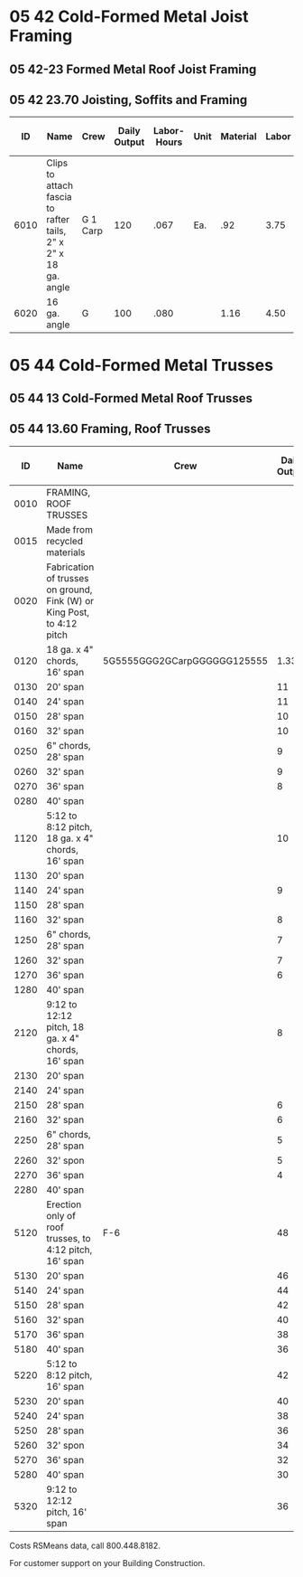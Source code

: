 # 05 42 Cold-Formed Metal Joist Framing

## 05 42-23 Formed Metal Roof Joist Framing

## 05 42 23.70 Joisting, Soffits and Framing

| ID   | Name                                                                 | Crew   | Daily Output | Labor-Hours | Unit | Material | Labor | Equipment | Total  | Total Incl O&P |
|------|----------------------------------------------------------------------|--------|--------------|-------------|------|----------|-------|-----------|--------|----------------|
| 6010 | Clips to attach fascia to rafter tails, 2" x 2" x 18 ga. angle       | G 1 Carp | 120          | .067        | Ea.  | .92      | 3.75  |           | 4.67   | 6.60           |
| 6020 | 16 ga. angle                                                         | G      | 100          | .080        |      | 1.16     | 4.50  |           | 5.66   | 7.95           |

# 05 44 Cold-Formed Metal Trusses

## 05 44 13 Cold-Formed Metal Roof Trusses

## 05 44 13.60 Framing, Roof Trusses

| ID    | Name                                                                                       | Crew         | Daily Output | Labor-Hours | Unit | Material | Labor | Equipment | Total   | Total Incl O&P |
|-------|--------------------------------------------------------------------------------------------|--------------|--------------|-------------|------|----------|-------|-----------|---------|----------------|
| 0010  | FRAMING, ROOF TRUSSES                                                                      |              |              |             |      |          |       |           |         |                |
| 0015  | Made from recycled materials                                                               |              |              |             |      |          |       |           |         |                |
| 0020  | Fabrication of trusses on ground, Fink (W) or King Post, to 4:12 pitch                     |              |              |             |      |          |       |           |         |                |
| 0120  | 18 ga. x 4" chords, 16' span                                                               | 5G5555GGG2GCarpGGGGGG125555 | 1.333       | Eq.  | 54.50    | 75    |           | 129.50  | 172            |
| 0130  | 20' span                                                                                   |              | 11           | 1.455       |      | 68       | 82    |           | 150     | 197            |
| 0140  | 24' span                                                                                   |              | 11           | 1.455       |      | 81.50    | 82    |           | 163.50  | 212            |
| 0150  | 28' span                                                                                   |              | 10           | 1.600       |      | 95       | 90    |           | 185     | 239            |
| 0160  | 32' span                                                                                   |              | 10           | 1.600       |      | 109      | 90    |           | 199     | 254            |
| 0250  | 6" chords, 28' span                                                                        |              | 9            | 1.778       |      | 120      | 100   |           | 220     | 281            |
| 0260  | 32' span                                                                                   |              | 9            | 1.778       |      | 137      | 100   |           | 237     | 299            |
| 0270  | 36' span                                                                                   |              | 8            | 2           |      | 154      | 113   |           | 267     | 335            |
| 0280  | 40' span                                                                                   |              |              | 2           |      | 171      | 113   |           | 284     | 355            |
| 1120  | 5:12 to 8:12 pitch, 18 ga. x 4" chords, 16' span                                          |              | 10           | 1.600       |      | 62       | 90    |           | 152     | 203            |
| 1130  | 20' span                                                                                   |              |              | 1.778       |      | 77.50    | 100   |           | 177.50  | 235            |
| 1140  | 24' span                                                                                   |              | 9            | 1.778       |      | 93       | 100   |           | 193     | 251            |
| 1150  | 28' span                                                                                   |              |              | 2           |      | 109      | 113   |           | 222     | 288            |
| 1160  | 32' span                                                                                   |              | 8            | 2           |      | 124      | 113   |           | 237     | 305            |
| 1250  | 6" chords, 28' span                                                                        |              | 7            | 2.286       |      | 137      | 129   |           | 266     | 340            |
| 1260  | 32' span                                                                                   |              | 7            | 2.286       |      | 156      | 129   |           | 285     | 365            |
| 1270  | 36' span                                                                                   |              | 6            | 2.667       |      | 176      | 150   |           | 326     | 415            |
| 1280  | 40' span                                                                                   |              |              | 12.667      |      | 195      | 150   |           | 345     | 440            |
| 2120  | 9:12 to 12:12 pitch, 18 ga. x 4" chords, 16' span                                         |              | 8            | 2           |      | 77.50    | 113   |           | 190.50  | 254            |
| 2130  | 20' span                                                                                   |              |              | 2.286       |      | 97       | 129   |           | 226     | 299            |
| 2140  | 24' span                                                                                   |              |              | 2.286       |      | 116      | 129   |           | 245     | 320            |
| 2150  | 28' span                                                                                   |              | 6            | 2.667       |      | 136      | 150   |           | 286     | 370            |
| 2160  | 32' span                                                                                   |              | 6            | 2.667       |      | 155      | 150   |           | 305     | 395            |
| 2250  | 6" chords, 28' span                                                                        |              | 5            | 3.200       |      | 171      | 180   |           | 351     | 455            |
| 2260  | 32' spon                                                                                   |              | 5            | 3.200       |      | 195      | 180   |           | 375     | 485            |
| 2270  | 36' span                                                                                   |              | 4            | 4           |      | 220      | 225   |           | 445     | 575            |
| 2280  | 40' span                                                                                   |              |              | 4           |      | 244      | 225   |           | 469     | 605            |
| 5120  | Erection only of roof trusses, to 4:12 pitch, 16' span                                    | F-6          | 48           | .833        | Ea.  |          | 44.50  | 41.50     | 86      | 112            |
| 5130  | 20' span                                                                                   |              | 46           | .870        |      |          | 46.50  | 434       | 89.50   | 117            |
| 5140  | 24' span                                                                                   |              | 44           | .909        |      |          | 48.50  | 45        | 93.50   | 122            |
| 5150  | 28' span                                                                                   |              | 42           | .952        |      |          | 51     | 47        | 98      | 128            |
| 5160  | 32' span                                                                                   |              | 40           | 1           |      |          | 53.50  | 49.50     | 103     | 134            |
| 5170  | 36' span                                                                                   |              | 38           | 1.053       |      |          | 56.50  | 52        | 108.50  | 141            |
| 5180  | 40' span                                                                                   |              | 36           | 1.111       |      |          | 59.50  | 55        | 114.50  | 149            |
| 5220  | 5:12 to 8:12 pitch, 16' span                                                              |              | 42           | .952        |      |          | 51     | 47        | 98      | 128            |
| 5230  | 20' span                                                                                   |              | 40           | 1           |      |          | 53.50  | 49.50     | 103     | 134            |
| 5240  | 24' span                                                                                   |              | 38           | 1.053       |      |          | 56.50  | 52        | 108.50  | 141            |
| 5250  | 28' span                                                                                   |              | 36           | 1.111       |      |          | 59.50  | 55        | 114.50  | 149            |
| 5260  | 32' spon                                                                                   |              | 34           | 1.176       |      |          | 63     | 58.50     | 121.50  | 158            |
| 5270  | 36' span                                                                                   |              | 32           | 1.250       |      |          | 67     | 62        | 129     | 168            |
| 5280  | 40' span                                                                                   |              | 30           | 1.333       |      |          | 71.50  | 66        | 137.50  | 179            |
| 5320  | 9:12 to 12:12 pitch, 16' span                                                             |              | 36           | 1.111       |      |          | 59.50  | 55        | 114.50  | 149            |

Costs RSMeans data, call 800.448.8182.

For customer support on your Building Construction.